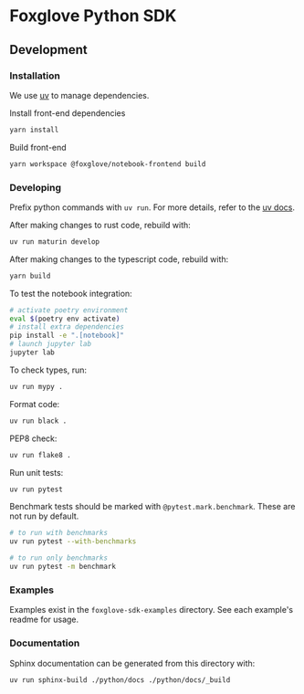 # Foxglove Python SDK

## Development

### Installation

We use [uv](https://docs.astral.sh/uv/getting-started/installation/) to manage dependencies.

Install front-end dependencies

```sh
yarn install
```

Build front-end

```sh
yarn workspace @foxglove/notebook-frontend build
```

### Developing

Prefix python commands with `uv run`. For more details, refer to the [uv docs](https://docs.astral.sh/uv/).

After making changes to rust code, rebuild with:

```sh
uv run maturin develop
```

After making changes to the typescript code, rebuild with:

```sh
yarn build
```

To test the notebook integration:

```sh
# activate poetry environment
eval $(poetry env activate)
# install extra dependencies
pip install -e ".[notebook]"
# launch jupyter lab
jupyter lab
```

To check types, run:

```sh
uv run mypy .
```

Format code:

```sh
uv run black .
```

PEP8 check:

```sh
uv run flake8 .
```

Run unit tests:

```sh
uv run pytest
```

Benchmark tests should be marked with `@pytest.mark.benchmark`. These are not run by default.

```sh
# to run with benchmarks
uv run pytest --with-benchmarks

# to run only benchmarks
uv run pytest -m benchmark
```

### Examples

Examples exist in the `foxglove-sdk-examples` directory. See each example's readme for usage.

### Documentation

Sphinx documentation can be generated from this directory with:

```sh
uv run sphinx-build ./python/docs ./python/docs/_build
```
